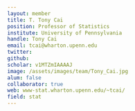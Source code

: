 ```yaml
---
layout: member
title: T. Tony Cai
position: Professor of Statistics
institute: University of Pennsylvania
handle: Tony Cai
email: tcai@wharton.upenn.edu
twitter: 
github: 
scholar: v1MTZmIAAAAJ
image: /assets/images/team/Tony_Cai.jpg
alum: false
collaborator: true
web: www-stat.wharton.upenn.edu/~tcai/ 
field: stat
---
```






